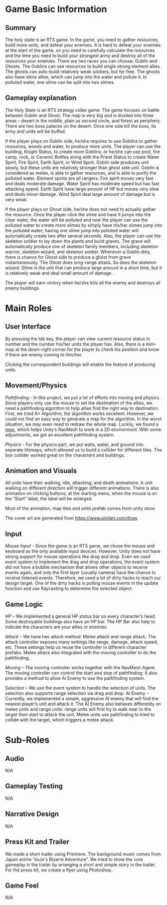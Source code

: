 # Game Basic Information #

## Summary ##

The holy state is an RTS game. In the game, you need to gather resources, build more units, and defeat your enemies. It is hard to defeat your enemies at the start of the game, so you need to carefully calculate the resources and the time you need to build your strongest army and destroy all of the resources your enemies. There are two races you can choose: Goblin and Ghosts. The Goblins can use resources to build single strong element allies. The ghosts can auto-build relatively weak soldiers, but for free. The ghosts also have slime allies, which can jump into the water and pollute it. In polluted water, one slime can be split into two slimes.

## Gameplay explanation ##

The Holy State is an RTS strategy video game. The game focuses on battle between Goblin and Ghost. The map is very big and is divided into three areas – desert in the middle, plain as second circle, and forest as periphery. There are two boss palaces on the desert. Once one side kill the boss, its army and units will be buffed. 

If the player plays on Goblin side, he/she requires to use Goblins to gather resources, woods and water, to produce more units. The player can use the building, Knight Status, to create more Goblins; or he/she can use pool, fire camp, rock, or Ceramic Bottles along with the Priest Status to create Water Spirit, Fire Spirit, Earth Spirit, or Wind Spirit. Goblin side produces unit slowly, but these units are relatively stronger than ghost side unit. Goblin is considered as melee, is able to gather resources, and is able to purify the polluted water. Element spirits are all rangers. Fire spirit moves very fast and deals moderate damage. Water Spirit has moderate speed but has fast attacking speed. Earth Spirit have large amount of HP but moves very slow and deals minor damage. Wind Spirit deal large amount of damage but is very weak.

If the player plays on Ghost side, he/she does not need to actually gather the resource. Once the player click the slime and have it jumps into the clear water, the water will be polluted and now the player can use the polluted water to create more slimes by simply have his/her slimes jump into the polluted water; having one slime jump into polluted water will automatically create two after several seconds. Also, the player can use the skeleton soldier to lay down the plants and build graves. The grave will automatically produce one of skeleton family members, including skeleton warrior, skeleton wizard, and skeleton soldier. Whenever a Goblin dies, there is chance for Ghost side to produce a ghost from grave instantaneously. The Ghost does long-range attack. So does the skeleton wizard. Slime is the unit that can produce large amount in a short time, but it is relatively weak and deal small amount of damage.

The player will earn victory when he/she kills all the enemy and destroys all enemy buildings. 

# Main Roles #

## User Interface

By pressing the tab key, the player can view current resource status in number and the number his/her units the player has. Also, there is a mini-map at the down-right corner for the player to check his position and know if there are enemy coming to him/her.

Clicking the correspondent buildings will enable the feature of producing units.


## Movement/Physics

*Pathfinding* - In this project, we put a lot of efforts into moving and physics. Since players only use the mouse to set the destination of the allies, we need a pathfinding algorithm to help allies find the right way to destination. First, we tried A* Algorithm; the algorithm works excellent. However, we could not find an easy way to generate a map for the algorithm. In the worst situation, we may even need to redraw the whole map. Luckily, we found a [repo](https://github.com/h8man/NavMeshPlus), which helps Unity’s NavMesh to work in a 2D environment. With some adjustments, we got an excellent pathfinding system. 

*Physics* - For the physics part, we put walls, water, and ground into separate tilemaps, which allowed us to build a collider for different tiles. The box collider worked great on the characters and buildings. 


## Animation and Visuals

All units have their walking, idle, attacking, and death animations. A unit walking on different direction will trigger different animations. There is also animation on clicking buttons; at the starting menu, when the mouse is on the “Start” label, the label will be enlarged.

Most of the animation, map tiles and units prefab comes from unity store.

The cover art are generated from https://www.pixilart.com/draw.

## Input

*Mouse Input* - Since the game is an RTS game, we chose the mouse and keyboard as the only available input devices. However, Unity does not have strong support for mouse operations like drag and drop. Even we used event system to implement the drag and drop operations, the event system did not have a bubble mechanism that allows other objects to receive events again, and only the first layer (usually camera) have the chance to receive listened events. Therefore, we used a lot of dirty hacks to reach our design target. One of the dirty hacks is polling mouse events in the update function and use Raycasting to determine the selected object. 

## Game Logic

*HP* – We implemented a general HP status bar on every character’s head. Some destroyable buildings also have an HP bar. The HP Bar also help to indicate the characters are your allies or enemies. 

*Attack* – We have two attack method: Melee attack and range attack. The attack controller exposes many settings like range, damage, attack speed, etc. These settings help us reuse the controller in different character prefabs. Melee attack also integrated with the moving controller to do the pathfinding. 

*Moving* – The moving controller works together with the NavMesh Agent. The moving controller can control the start and stop of pathfinding. It also provides a method to allow AI Enemy to use the pathfinding system.

*Selection* – We use the event system to handle the selection of units. The selection also supports range selection via drag and drop. 
AI Enemy – Currently, we implemented a simple, aggressive AI enemy that will find the nearest player’s unit and attack it. The AI Enemy also behaves differently on melee units and range units: range units will first try to walk near to the target then start to attack the unit. Melee units use pathfinding to tried to collide with the target, which triggers a melee attack.


# Sub-Roles

## Audio

N/A

## Gameplay Testing

N/A

## Narrative Design

N/A

## Press Kit and Trailer

We made a short trailer using Premiere. The background music comes from Japan anime “JoJo's Bizarre Adventure”. We tried to show the core gameplay in the trailer by arranging a short and simple story in the trailer. For the press kit, we create a flyer using Photoshop.


## Game Feel

N/A
